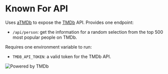Known For API
=============

Uses [aTMDb] to expose the [TMDb] API. Provides one endpoint:

 - `/api/person`: get the information for a random selection from the top 500
   most popular people on TMDb.

Requires one environment variable to run:

  - `TMDB_API_TOKEN`: a valid token for the TMDb API.

![Powered by TMDb][TMDb logo]

  [aTMDb]: https://pythonhosted.org/atmdb/
  [TMDb]: https://www.themoviedb.org/
  [TMDb logo]: https://assets.tmdb.org/images/logos/var_2_0_PoweredByTMDB_Blk_Bree.png
